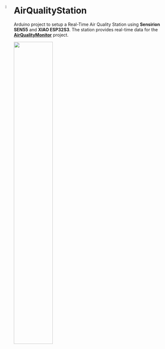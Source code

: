 # <img src="https://github.com/user-attachments/assets/b2fddddf-a73c-4617-a5bf-3a34f40eaf00" width="5%" align="left">AirQualityStation
Arduino project to setup a Real-Time Air Quality Station using **Sensirion SEN55** and **XIAO ESP32S3**. The station provides real-time data for the **[AirQualityMonitor](https://github.com/gokulnathanperumal/AirQualityMonitor)** project.

<img src="https://github.com/user-attachments/assets/ed3b5a04-cf86-4611-94d1-e997b0e20700" width="50%">
